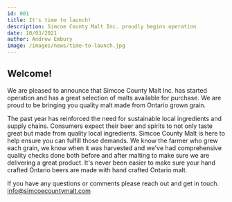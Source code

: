 ```yaml
---
id: 001
title: It's time to launch!
description: Simcoe County Malt Inc. proudly begins operation
date: 10/03/2021
author: Andrew Embury
image: /images/news/time-to-launch.jpg
---
```


## Welcome!

We are pleased to announce that Simcoe County Malt Inc. has started operation and has a great selection of malts available for purchase. We are proud to be bringing you quality malt made from Ontario grown grain.

The past year has reinforced the need for sustainable local ingredients and supply chains. Consumers expect their beer and spirits to not only taste great but made from quality local ingredients. Simcoe County Malt is here to help ensure you can fulfill those demands. We know the farmer who grew each grain, we know when it was harvested and we've had comprehensive quality checks done both before and after malting to make sure we are delivering a great product. It's never been easier to make sure your hand crafted Ontario beers are made with hand crafted Ontario malt.

If you have any questions or comments please reach out and get in touch.
<info@simcoecountymalt.com>
